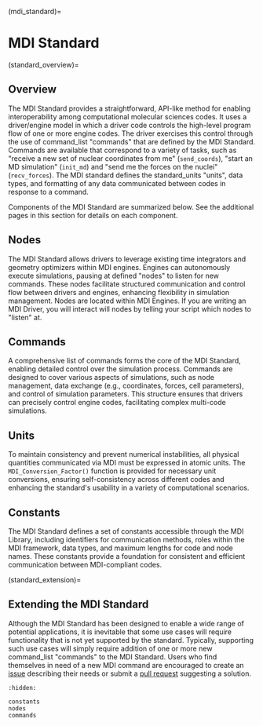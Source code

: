 (mdi_standard)=
# MDI Standard

(standard_overview)=
##  Overview

The MDI Standard provides a straightforward, API-like method for enabling interoperability among computational molecular sciences codes.
It uses a driver/engine model in which a driver code controls the high-level program flow of one or more engine codes.
The driver exercises this control through the use of command_list "commands" that are defined by the MDI Standard.
Commands are available that correspond to a variety of tasks, such as "receive a new set of nuclear coordinates from me" (`send_coords`), "start an MD simulation" (`init_md`) and "send me the forces on the nuclei" (`recv_forces`).
The MDI standard defines the standard_units "units", data types, and formatting of any data communicated between codes in response to a command.

Components of the MDI Standard are summarized below.
See the additional pages in this section for details on each component.

## Nodes
The MDI Standard allows drivers to leverage existing time integrators and geometry optimizers within MDI engines. 
Engines can autonomously execute simulations, pausing at defined "nodes" to listen for new commands. 
These nodes facilitate structured communication and control flow between drivers and engines, enhancing flexibility in simulation management.
Nodes are located within MDI Engines. 
If you are writing an MDI Driver, you will interact will nodes by telling your script which nodes to "listen" at.

## Commands
A comprehensive list of commands forms the core of the MDI Standard, enabling detailed control over the simulation process. 
Commands are designed to cover various aspects of simulations, such as node management, data exchange (e.g., coordinates, forces, cell parameters), and control of simulation parameters. 
This structure ensures that drivers can precisely control engine codes, facilitating complex multi-code simulations.

## Units
To maintain consistency and prevent numerical instabilities, all physical quantities communicated via MDI must be expressed in atomic units. 
The `MDI_Conversion_Factor()` function is provided for necessary unit conversions, ensuring self-consistency across different codes and enhancing the standard's usability in a variety of computational scenarios.

## Constants
The MDI Standard defines a set of constants accessible through the MDI Library, including identifiers for communication methods, roles within the MDI framework, data types, and maximum lengths for code and node names. These constants provide a foundation for consistent and efficient communication between MDI-compliant codes.

(standard_extension)=
## Extending the MDI Standard

Although the MDI Standard has been designed to enable a wide range of potential applications, it is inevitable that some use cases will require functionality that is not yet supported by the standard.
Typically, supporting such use cases will simply require addition of one or more new command_list "commands" to the MDI Standard.
Users who find themselves in need of a new MDI command are encouraged to create an <a href="https://github.com/MolSSI-MDI/MDI_Library/issues">issue</a> describing their needs or submit a <a href="https://github.com/MolSSI-MDI/MDI_Library/pulls">pull request</a> suggesting a solution.

```{toctree}
:hidden:

constants
nodes
commands

```


